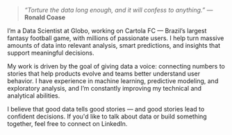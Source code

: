 > *“Torture the data long enough, and it will confess to anything.”* — **Ronald Coase**

I’m a Data Scientist at Globo, working on Cartola FC — Brazil’s largest fantasy football game, with millions of passionate users. I help turn massive amounts of data into relevant analysis, smart predictions, and insights that support meaningful decisions.

My work is driven by the goal of giving data a voice: connecting numbers to stories that help products evolve and teams better understand user behavior. I have experience in machine learning, predictive modeling, and exploratory analysis, and I’m constantly improving my technical and analytical abilities.

I believe that good data tells good stories — and good stories lead to confident decisions. If you'd like to talk about data or build something together, feel free to connect on LinkedIn.
